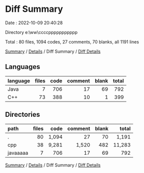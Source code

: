 # Diff Summary

Date : 2022-10-09 20:40:28

Directory e:\\ww\\ccccppppppppppp

Total : 80 files,  1094 codes, 27 comments, 70 blanks, all 1191 lines

[Summary](results.md) / [Details](details.md) / Diff Summary / [Diff Details](diff-details.md)

## Languages
| language | files | code | comment | blank | total |
| :--- | ---: | ---: | ---: | ---: | ---: |
| Java | 7 | 706 | 17 | 69 | 792 |
| C++ | 73 | 388 | 10 | 1 | 399 |

## Directories
| path | files | code | comment | blank | total |
| :--- | ---: | ---: | ---: | ---: | ---: |
| . | 80 | 1,094 | 27 | 70 | 1,191 |
| cpp | 38 | 9,281 | 1,520 | 482 | 11,283 |
| javaaaaa | 7 | 706 | 17 | 69 | 792 |

[Summary](results.md) / [Details](details.md) / Diff Summary / [Diff Details](diff-details.md)